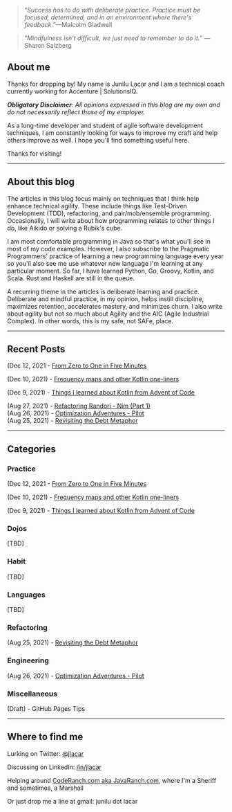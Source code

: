 > &ldquo;_Success has to do with deliberate practice. Practice must be focused,
> determined, and in an environment where there's feedback._&rdquo;&mdash;Malcolm Gladwell

> &ldquo;_Mindfulness isn't difficult, we just need to remember to do it._&rdquo;
> &mdash;Sharon Salzberg

## About me

Thanks for dropping by! My name is Junilu Lacar and I am a technical coach currently working for Accenture |
SolutionsIQ.

_**Obligatory Disclaimer**: All opinions expressed in this blog are my own and do not necessarily reflect those of my
employer._

As a long-time developer and student of agile software development techniques, I am constantly looking for ways to
improve my craft and help others improve as well. I hope you'll find something useful here.

Thanks for visiting!

----

## About this blog

The articles in this blog focus mainly on techniques that I think help enhance technical agility. These include things
like Test-Driven Development (TDD), refactoring, and pair/mob/ensemble programming. Occasionally, I will write about how
programming relates to other things I do, like Aikido or solving a Rubik's cube.

I am most comfortable programming in Java so that's what you'll see in most of my code examples. However, I also
subscribe to the Pragmatic Programmers' practice of learning a new programming language every year so you'll also see me
use whatever new language I'm learning at any particular moment. So far, I have learned Python, Go, Groovy, Kotlin, and
Scala. Rust and Haskell are still in the queue.

A recurring theme in the articles is deliberate learning and practice. Deliberate and mindful practice, in my opinion,
helps instill discipline, maximizes retention, accelerates mastery, and minimizes churn. I also write about agility but
not so much about Agility and the AIC (Agile Industrial Complex). In other words, this is my safe, not SAFe, place.

----

## Recent Posts

(Dec 12, 2021 - [From Zero to One in Five Minutes](kotlin/0to1in5.md)

(Dec 10, 2021) - [Frequency maps and other Kotlin one-liners](kotlin/kotlin-oneliners.md)

(Dec 9, 2021) - [Things I learned about Kotlin from Advent of Code](kotlin/aoc-learnings.md)

(Aug 27, 2021) - [Refactoring Randori - Nim (Part 1)](refactoring/nim-1.md)  
(Aug 26, 2021) - [Optimization Adventures - Pilot](coding/premature-optimization-1.md)  
(Aug 25, 2021) - [Revisiting the Debt Metaphor](refactoring/revisiting-tech-debt.md)

----

## Categories

### Practice

(Dec 12, 2021 - [From Zero to One in Five Minutes](kotlin/0to1in5.md)

(Dec 10, 2021) - [Frequency maps and other Kotlin one-liners](kotlin/kotlin-oneliners.md)

(Dec 9, 2021) - [Things I learned about Kotlin from Advent of Code](kotlin/aoc-learnings.md)

### Dojos

[TBD]

### Habit

[TBD]

### Languages

[TBD]

### Refactoring

(Aug 25, 2021) - [Revisiting the Debt Metaphor](refactoring/revisiting-tech-debt.md)

### Engineering

(Aug 26, 2021) - [Optimization Adventures - Pilot](coding/premature-optimization-1.md)

### Miscellaneous

(Draft) - GitHub Pages Tips

----

## Where to find me

Lurking on Twitter: [@jlacar](https://twitter.com/jlacar)

Discussing on LinkedIn: [/in/jlacar](https://linkedin.com/in/jlacar)

Helping around [CodeRanch.com aka JavaRanch.com](https://coderanch.com), where I'm a Sheriff and sometimes, a Marshall

Or just drop me a line at gmail: junilu dot lacar
